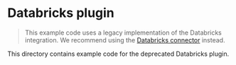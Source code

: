 # Databricks plugin

> This example code uses a legacy implementation of the Databricks integration.
> We recommend using the [Databricks connector](https://peeter-doc-940-reorganize-co.docs-builder.pages.dev/docs/flyte/integrations/connectors/databricks) instead.


This directory contains example code for the deprecated Databricks plugin.
